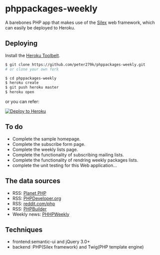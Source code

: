 # phppackages-weekly

A barebones PHP app that makes use of the [Silex](http://silex.sensiolabs.org/) web framework, which can easily be deployed to Heroku.

## Deploying

Install the [Heroku Toolbelt](https://toolbelt.heroku.com/).

```bash
$ git clone https://github.com/peter279k/phppackages-weekly.git
# or clone your own fork

$ cd phppackages-weekly
$ heroku create
$ git push heroku master
$ heroku open
```

or you can refer:

[![Deploy to Heroku](https://www.herokucdn.com/deploy/button.png)](https://heroku.com/deploy)

## To do

- Complete the sample homepage.
- Complete the subscribe form page.
- Complete the weekly lists page.
- Complete the functionality of subscribing mailing lists.
- Complete the functionality of rendring weekly packages lists.
- complete the unit testing for this Web application...

## The data sources

- RSS: [Planet PHP](http://www.planet-php.net/)
- RSS: [PHPDeveloper.org](http://www.phpdeveloper.org/)
- RSS: [reddit.com/php](http://www.reddit.com/r/php/)
- RSS: [PHPBuilder](http://www.phpbuilder.com/)
- Weekly news: [PHHPWeekly](http://phpweekly.com/)

## Techniques

- frontend:semantic-ui and jQuery 3.0+
- backend :PHP(Silex framework) and Twig(PHP template engine)

